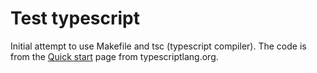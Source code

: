 # Test typescript

Initial attempt to use Makefile and tsc (typescript compiler).
The code is from the [Quick start](https://www.typescriptlang.org/docs/tutorial.html) page from typescriptlang.org.
